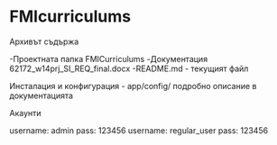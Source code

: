 # FMIcurriculums

Архивът съдържа

-Проектната папка FMICurriculums
-Документация 62172_w14prj_SI_REQ_final.docx
-README.md - текущият файл

Инсталация и конфигурация - app/config/
подробно описание в документацията

Акаунти

username: admin pass: 123456
username: regular_user pass: 123456




